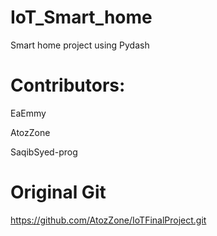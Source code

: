 # IoT_Smart_home
Smart home project using Pydash 

# Contributors:
EaEmmy

AtozZone

SaqibSyed-prog

# Original Git
https://github.com/AtozZone/IoTFinalProject.git
